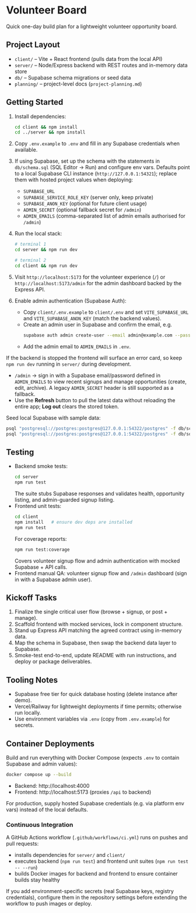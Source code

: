 # Volunteer Board

Quick one-day build plan for a lightweight volunteer opportunity board.

## Project Layout

- `client/` – Vite + React frontend (pulls data from the local API)
- `server/` – Node/Express backend with REST routes and in-memory data store
- `db/` – Supabase schema migrations or seed data
- `planning/` – project-level docs (`project-planning.md`)

## Getting Started

1. Install dependencies:
   ```bash
   cd client && npm install
   cd ../server && npm install
   ```
2. Copy `.env.example` to `.env` and fill in any Supabase credentials when available.
3. If using Supabase, set up the schema with the statements in `db/schema.sql` (SQL Editor → Run) and configure env vars. Defaults point to a local Supabase CLI instance (`http://127.0.0.1:54321`); replace them with hosted project values when deploying:
   - `SUPABASE_URL`
   - `SUPABASE_SERVICE_ROLE_KEY` (server only, keep private)
   - `SUPABASE_ANON_KEY` (optional for future client usage)
   - `ADMIN_SECRET` (optional fallback secret for `/admin`)
   - `ADMIN_EMAILS` (comma-separated list of admin emails authorised for `/admin`)
4. Run the local stack:
   ```bash
   # terminal 1
   cd server && npm run dev

   # terminal 2
   cd client && npm run dev
   ```
5. Visit `http://localhost:5173` for the volunteer experience (`/`) or `http://localhost:5173/admin` for the admin dashboard backed by the Express API.

6. Enable admin authentication (Supabase Auth):
   - Copy `client/.env.example` to `client/.env` and set `VITE_SUPABASE_URL` and `VITE_SUPABASE_ANON_KEY` (match the backend values).
   - Create an admin user in Supabase and confirm the email, e.g.
     ```bash
     supabase auth admin create-user --email admin@example.com --password "YourSecurePass123" --email-confirm true
     ```
   - Add the admin email to `ADMIN_EMAILS` in `.env`.

If the backend is stopped the frontend will surface an error card, so keep `npm run dev` running in `server/` during development.

- `/admin` → sign in with a Supabase email/password defined in `ADMIN_EMAILS` to view recent signups and manage opportunities (create, edit, archive). A legacy `ADMIN_SECRET` header is still supported as a fallback.
- Use the **Refresh** button to pull the latest data without reloading the entire app; **Log out** clears the stored token.

Seed local Supabase with sample data:
```bash
psql "postgresql://postgres:postgres@127.0.0.1:54322/postgres" -f db/schema.sql
psql "postgresql://postgres:postgres@127.0.0.1:54322/postgres" -f db/sql/seed-opportunities.sql
```

## Testing

- Backend smoke tests:  
  ```bash
  cd server
  npm run test
  ```
  The suite stubs Supabase responses and validates health, opportunity listing, and admin-guarded signup listing.
- Frontend unit tests:  
  ```bash
  cd client
  npm install   # ensure dev deps are installed
  npm run test
  ```
  For coverage reports:
  ```bash
  npm run test:coverage
  ```
  Covers volunteer signup flow and admin authentication with mocked Supabase + API calls.
- Frontend manual QA: volunteer signup flow and `/admin` dashboard (sign in with a Supabase admin user).

## Kickoff Tasks

1. Finalize the single critical user flow (browse + signup, or post + manage).
2. Scaffold frontend with mocked services, lock in component structure.
3. Stand up Express API matching the agreed contract using in-memory data.
4. Map the schema in Supabase, then swap the backend data layer to Supabase.
5. Smoke-test end-to-end, update README with run instructions, and deploy or package deliverables.

## Tooling Notes

- Supabase free tier for quick database hosting (delete instance after demo).
- Vercel/Railway for lightweight deployments if time permits; otherwise run locally.
- Use environment variables via `.env` (copy from `.env.example`) for secrets.

## Container Deployments

Build and run everything with Docker Compose (expects `.env` to contain Supabase and admin values):

```bash
docker compose up --build
```

- Backend: http://localhost:4000  
- Frontend: http://localhost:5173 (proxies `/api` to backend)

For production, supply hosted Supabase credentials (e.g. via platform env vars) instead of the local defaults.

### Continuous Integration

A GitHub Actions workflow (`.github/workflows/ci.yml`) runs on pushes and pull requests:

- installs dependencies for `server/` and `client/`
- executes backend (`npm run test`) and frontend unit suites (`npm run test -- --run`)
- builds Docker images for backend and frontend to ensure container builds stay healthy

If you add environment-specific secrets (real Supabase keys, registry credentials), configure them in the repository settings before extending the workflow to push images or deploy.
